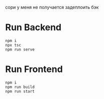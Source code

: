 сори у меня не получается задеплоить бэк
# Run Backend
  ```
npm i
npx tsc
npm run serve
```
# Run Frontend
```
npm i
npm run build
npm run start
```
